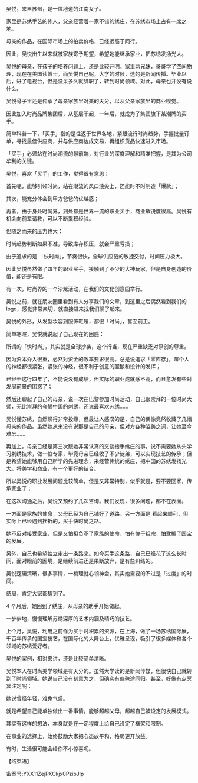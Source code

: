 吴悦，来自苏州，是一位地道的江南女子。

家里是苏绣手艺的传人，父亲经营着一家不错的绣庄，在苏绣市场上占有一席之地。

母亲的作品，在国际市场上的拍卖价格，已经远高于同行。

因此，吴悦出生以来就被家族寄予期望，希望她能继承家业，把苏绣发扬光大。

吴悦的母亲，在孩子的培养问题上，还是比较开明。家里两兄妹，哥哥学了空间物理，现在在美国读博士。而吴悦自己呢，大学的时候，选的是新闻传播。毕业以后，进了电视台，但是没呆多久就辞职了，转到时尚领域。对此，母亲也并没有说什么。

吴悦骨子里还是传承了母亲家族里对美的天分，以及父亲家族里的商业嗅觉。

因此加入时尚品牌集团后，从基层干起，一年后，就成为了集团旗下某潮牌的买手。

简单科普一下，「买手」指的是往返于世界各地，紧跟流行时尚趋势，手握批量订单，寻找最佳供应商，并与供应商达成交易，再组织货品快速进入市场。

「买手」必须站在时尚潮流的最前端，对行业的深度理解和精准把握，是其为公司牟利的关键。

吴悦，喜欢「买手」的工作，觉得很有意思：

首先呢，能够引领时尚，站在潮流的风口浪尖上，还能时不时制造「爆款」；

其次，能充分体会到甲方爸爸的优越感；

再者，由于身处时尚界，到处都是世界一流的职业买手，商业敏锐度很高。吴悦有机会向前辈请教，可以不断累积经验。

但随之而来的压力也大：

时尚趋势判断如果不准，导致库存积压，就会严重亏损；

由于追求的是 「快时尚」，节奏很快，全球供应链的敏捷交付，时间压力极大。

因此吴悦虽然做了四年的职业买手，接触到了不少的大神玩家，但是自身创造的价值，却还是有限。

有一次，时尚界的一个沙龙活动，在我们的文化创意园举行。

吴悦之前，就在朋友圈里看到有人分享我们的文章，到这里之后偶然看到我们的 logo，感觉非常亲切，就直接进来找我们聊了起来。

吴悦的外形，从发型妆容到服饰鞋履，都很「时尚」，甚至前卫。

简单寒暄，吴悦就说起了自己现在的困惑：

所谓的「快时尚」，其实就是全球抄袭，这个行当，现在严重缺乏对原创的尊重。

因为资本介入很重，必然对资金的效率要求很高。总是说追求「零库存」，每个人的神经都很紧张，紧张的神经，很不利于创意的酝酿和设计的发挥；

已经干这行四年了，不能说没有成绩，但实际的职业成就感不高，而且愈发有些对发展前景的困惑了；

然后还聊起了自己的母亲，说一次在巴黎参加时尚活动，自己很崇拜的一位时尚大师，无比崇拜的夸赞中国的刺绣，还说最喜欢苏绣……

吴悦懂苏绣，自然聊得非常投缘，但最让人感叹的是，自己的偶像竟然收藏了几幅母亲的作品。虽然她从来没有说那是自己的母亲，但对方各种溢美之词，让她至今难忘……

再加上，母亲已经是第三次跟她非常认真的交谈接手绣庄的事，说不需要她从头学习刺绣技术，做一位专家，毕竟母亲已经收了不少徒弟，可以实现技艺的传承；但是希望她能够用自己所学的先进理念，来经营传统的绣庄，把中国的苏绣发扬光大。将美学和商业，有一个更好的结合。

所以吴悦的职业发展问题比较简单，但是又非常特别，似乎就是，要不要回家，传承家业了；

在这次沟通之后，吴悦又预约了几次咨询。我们发现，很多问题，都不在表面。

一方面是家族的使命，父母已经为自己铺好了道路。另一方面是 看起来顺利，但实际上已经遇到挫折的，买手快时尚之路。

她不反对接受家业，但是又怕担负不了家族的使命，怕有愧于祖宗，怕耽搁了国宝的发展。

另外，自己也希望独立走出一条路来。如今买手这条路，自己已经花了这么长时间，面对眼前的困境，是继续前进还是果断放弃，是有些纠结的。

吴悦逻辑清晰，很多事情，一梳理就心领神会，其实她需要的不过是「过度」的时间。

结局，肯定大家都猜到了。

4 个月后，她回到了绣庄，从母亲的助手开始做起。

一步步地，慢慢理解苏绣深厚的艺术内涵及精巧的技艺。

上个月，吴悦，利用之前作为买手时积累的资源，在上海，做了一场苏绣国际展，千百年传承的国宝技艺，在国际化的大舞台上，优雅呈现，吸引了很多媒体和各个领域的苏绣爱好者。

吴悦的案例，相对来讲，还是比较简单清晰。

吴悦本人在时尚美学领域是有天分的。虽然大学读的是新闻传媒，但很快自己就转到了时尚领域。她说自己没有刻意为之，但确实有些殊途同归。甚至，好像有点冥冥注定呢；

她说曾经年轻，难免气盛。

就是希望自己能单独做出一番事情，能够超越父母，超越自己被设定的发展模式。

其实有这样的想法，本身就是在一定程度上给自己设定了框架和限制。

在事业的选择上，始终鼓励大家把心态放平和，格局更开放些。

有时，生活很可能会给你不小惊喜呢。

【结束语】

备案号:YXX11ZejPXCkjx0PzibJlp